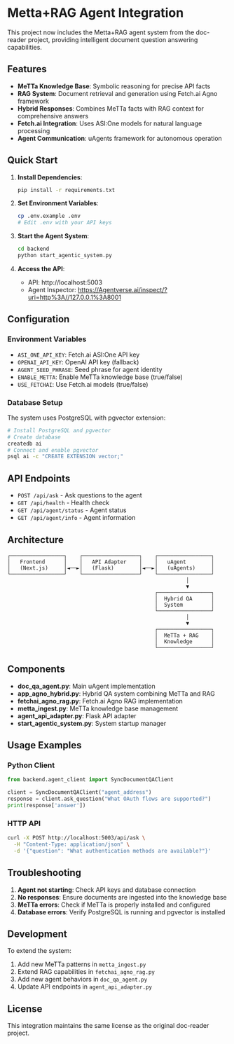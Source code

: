 # Metta+RAG Agent Integration

This project now includes the Metta+RAG agent system from the doc-reader project, providing intelligent document question answering capabilities.

## Features

- **MeTTa Knowledge Base**: Symbolic reasoning for precise API facts
- **RAG System**: Document retrieval and generation using Fetch.ai Agno framework
- **Hybrid Responses**: Combines MeTTa facts with RAG context for comprehensive answers
- **Fetch.ai Integration**: Uses ASI:One models for natural language processing
- **Agent Communication**: uAgents framework for autonomous operation

## Quick Start

1. **Install Dependencies**:
   ```bash
   pip install -r requirements.txt
   ```

2. **Set Environment Variables**:
   ```bash
   cp .env.example .env
   # Edit .env with your API keys
   ```

3. **Start the Agent System**:
   ```bash
   cd backend
   python start_agentic_system.py
   ```

4. **Access the API**:
   - API: http://localhost:5003
   - Agent Inspector: https://Agentverse.ai/inspect/?uri=http%3A//127.0.0.1%3A8001

## Configuration

### Environment Variables

- `ASI_ONE_API_KEY`: Fetch.ai ASI:One API key
- `OPENAI_API_KEY`: OpenAI API key (fallback)
- `AGENT_SEED_PHRASE`: Seed phrase for agent identity
- `ENABLE_METTA`: Enable MeTTa knowledge base (true/false)
- `USE_FETCHAI`: Use Fetch.ai models (true/false)

### Database Setup

The system uses PostgreSQL with pgvector extension:

```bash
# Install PostgreSQL and pgvector
# Create database
createdb ai
# Connect and enable pgvector
psql ai -c "CREATE EXTENSION vector;"
```

## API Endpoints

- `POST /api/ask` - Ask questions to the agent
- `GET /api/health` - Health check
- `GET /api/agent/status` - Agent status
- `GET /api/agent/info` - Agent information

## Architecture

```
┌─────────────────┐    ┌──────────────────┐    ┌─────────────────┐
│   Frontend      │    │   API Adapter    │    │   uAgent        │
│   (Next.js)     │◄──►│   (Flask)        │◄──►│   (uAgents)     │
└─────────────────┘    └──────────────────┘    └─────────────────┘
                                                         │
                                                         ▼
                                               ┌─────────────────┐
                                               │  Hybrid QA      │
                                               │  System         │
                                               └─────────────────┘
                                                         │
                                                         ▼
                                               ┌─────────────────┐
                                               │  MeTTa + RAG    │
                                               │  Knowledge      │
                                               └─────────────────┘
```

## Components

- **doc_qa_agent.py**: Main uAgent implementation
- **app_agno_hybrid.py**: Hybrid QA system combining MeTTa and RAG
- **fetchai_agno_rag.py**: Fetch.ai Agno RAG implementation
- **metta_ingest.py**: MeTTa knowledge base management
- **agent_api_adapter.py**: Flask API adapter
- **start_agentic_system.py**: System startup manager

## Usage Examples

### Python Client
```python
from backend.agent_client import SyncDocumentQAClient

client = SyncDocumentQAClient("agent_address")
response = client.ask_question("What OAuth flows are supported?")
print(response['answer'])
```

### HTTP API
```bash
curl -X POST http://localhost:5003/api/ask \
  -H "Content-Type: application/json" \
  -d '{"question": "What authentication methods are available?"}'
```

## Troubleshooting

1. **Agent not starting**: Check API keys and database connection
2. **No responses**: Ensure documents are ingested into the knowledge base
3. **MeTTa errors**: Check if MeTTa is properly installed and configured
4. **Database errors**: Verify PostgreSQL is running and pgvector is installed

## Development

To extend the system:

1. Add new MeTTa patterns in `metta_ingest.py`
2. Extend RAG capabilities in `fetchai_agno_rag.py`
3. Add new agent behaviors in `doc_qa_agent.py`
4. Update API endpoints in `agent_api_adapter.py`

## License

This integration maintains the same license as the original doc-reader project.

